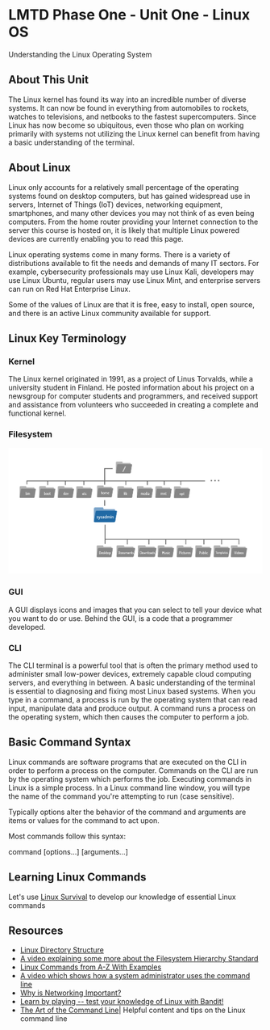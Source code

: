 # LMTD Phase One - Unit One - Linux OS
Understanding the Linux Operating System

## About This Unit
The Linux kernel has found its way into an incredible number of diverse systems. It can now be found in everything from automobiles to rockets, watches to televisions, and netbooks to the fastest supercomputers. Since Linux has now become so ubiquitous, even those who plan on working primarily with systems not utilizing the Linux kernel can benefit from having a basic understanding of the terminal.
 
## About Linux
Linux only accounts for a relatively small percentage of the operating systems found on desktop computers, but has gained widespread use in servers, Internet of Things (IoT) devices, networking equipment, smartphones, and many other devices you may not think of as even being computers. From the home router providing your Internet connection to the server this course is hosted on, it is likely that multiple Linux powered devices are currently enabling you to read this page.

Linux operating systems come in many forms. There is a variety of distributions available to fit the needs and demands of many IT sectors. For example, cybersecurity professionals may use Linux Kali, developers may use Linux Ubuntu, regular users may use Linux Mint, and enterprise servers can run on Red Hat Enterprise Linux.

Some of the values of Linux are that it is free, easy to install, open source, and there is an active Linux community available for support. 


## Linux Key Terminology
### Kernel
The Linux kernel originated in 1991, as a project of Linus Torvalds, while a university student in Finland. He posted information about his project on a newsgroup for computer students and programmers, and received support and assistance from volunteers who succeeded in creating a complete and functional kernel.

### Filesystem
![linux filesystem](../../resources/assets/linux-file-structure.png)

### GUI
A GUI displays icons and images that you can select to tell your device what you want to do or use. Behind the GUI, is a code that a programmer developed.

### CLI
The CLI terminal is a powerful tool that is often the primary method used to administer small low-power devices, extremely capable cloud computing servers, and everything in between. A basic understanding of the terminal is essential to diagnosing and fixing most Linux based systems. When you type in a command, a process is run by the operating system that can read input, manipulate data and produce output. A command runs a process on the operating system, which then causes the computer to perform a job.

## Basic Command Syntax
Linux commands are software programs that are executed on the CLI in order to perform a process on the computer. Commands on the CLI are run by the operating system which performs the job. Executing commands in Linux is a simple process. In a Linux command line window, you will type the name of the command you're attempting to run (case sensitive).

Typically options alter the behavior of the command and arguments are items or values for the command to act upon. 

Most commands follow this syntax:

command [options…] [arguments…]


## Learning Linux Commands
Let's use [Linux Survival](https://linuxsurvival.com) to develop our knowledge of essential Linux commands

## Resources
* [Linux Directory Structure](https://www.howtogeek.com/117435/htg-explains-the-linux-directory-structure-explained/)
* [A video explaining some more about the Filesystem Hierarchy Standard](https://youtu.be/HbgzrKJvDRw/)
* [Linux Commands from A-Z With Examples](https://www.tecmint.com/linux-commands-cheat-sheet/)
* [A video which shows how a system administrator uses the command line](https://youtu.be/q7AFscKwKVc/)
* [Why is Networking Important?](http://www.digitaldividecouncil.com/why-is-computer-networking-important/)
* [Learn by playing -- test your knowledge of Linux with Bandit!](https://overthewire.org/wargames/bandit/)
* [The Art of the Command Line](https://github.com/jlevy/the-art-of-command-line)| Helpful content and tips on the Linux command line
